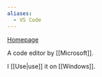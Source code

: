 ```yaml
---
aliases:
  - VS Code
---
```


[Homepage](https://code.visualstudio.com)

A code editor by [[Microsoft]].

I [[Use|use]] it on [[Windows]].
